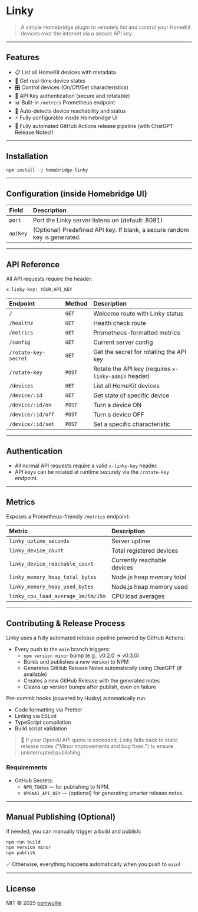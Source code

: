 # Linky

> A simple Homebridge plugin to remotely list and control your HomeKit devices over the internet via a secure API key.

---

## Features

- 📋 List all HomeKit devices with metadata
- 🔄 Get real-time device states
- 🎛️ Control devices (On/Off/Set characteristics)
- 🔐 API Key authentication (secure and rotatable)
- 📊 Built-in `/metrics` Prometheus endpoint
- 📡 Auto-detects device reachability and status
- ⚡ Fully configurable inside Homebridge UI
- 🚀 Fully automated GitHub Actions release pipeline (with ChatGPT Release Notes!)

---

## Installation

```bash
npm install -g homebridge-linky
```

---

## Configuration (inside Homebridge UI)

| Field | Description |
|:------|:------------|
| `port` | Port the Linky server listens on (default: 8081) |
| `apiKey` | (Optional) Predefined API key. If blank, a secure random key is generated. |

---

## API Reference

All API requests require the header:

```http
x-linky-key: YOUR_API_KEY
```

| Endpoint | Method | Description |
|:---------|:-------|:------------|
| `/` | `GET` | Welcome route with Linky status |
| `/healthz` | `GET` | Health check route |
| `/metrics` | `GET` | Prometheus-formatted metrics |
| `/config` | `GET` | Current server config |
| `/rotate-key-secret` | `GET` | Get the secret for rotating the API key |
| `/rotate-key` | `POST` | Rotate the API key (requires `x-linky-admin` header) |
| `/devices` | `GET` | List all HomeKit devices |
| `/device/:id` | `GET` | Get state of specific device |
| `/device/:id/on` | `POST` | Turn a device ON |
| `/device/:id/off` | `POST` | Turn a device OFF |
| `/device/:id/set` | `POST` | Set a specific characteristic |

---

## Authentication

- All normal API requests require a valid `x-linky-key` header.
- API keys can be rotated at runtime securely via the `/rotate-key` endpoint.

---

## Metrics

Exposes a Prometheus-friendly `/metrics` endpoint:

| Metric | Description |
|:-------|:------------|
| `linky_uptime_seconds` | Server uptime |
| `linky_device_count` | Total registered devices |
| `linky_device_reachable_count` | Currently reachable devices |
| `linky_memory_heap_total_bytes` | Node.js heap memory total |
| `linky_memory_heap_used_bytes` | Node.js heap memory used |
| `linky_cpu_load_average_1m/5m/15m` | CPU load averages |

---

## Contributing & Release Process

Linky uses a fully automated release pipeline powered by GitHub Actions:

- Every push to the `main` branch triggers:
  - `npm version minor` bump (e.g., v0.2.0 → v0.3.0)
  - Builds and publishes a new version to NPM
  - Generates GitHub Release Notes automatically using ChatGPT (if available)
  - Creates a new GitHub Release with the generated notes
  - Cleans up version bumps after publish, even on failure

Pre-commit hooks (powered by Husky) automatically run:

- Code formatting via Prettier
- Linting via ESLint
- TypeScript compilation
- Build script validation

> 💬 If your OpenAI API quota is exceeded, Linky falls back to static release notes ("Minor improvements and bug fixes.") to ensure uninterrupted publishing.

### Requirements

- GitHub Secrets:
  - `NPM_TOKEN` — for publishing to NPM.
  - `OPENAI_API_KEY` — (optional) for generating smarter release notes.

---

## Manual Publishing (Optional)

If needed, you can manually trigger a build and publish:

```bash
npm run build
npm version minor
npm publish
```

✅ Otherwise, everything happens automatically when you push to `main`!

---

## License

MIT © 2025 [oorrwullie](https://github.com/oorrwullie)
